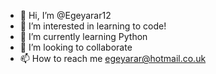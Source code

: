 - 👋 Hi, I’m @Egeyarar12
- 👀 I’m interested in learning to code!
- 🌱 I’m currently learning Python
- 💞️ I’m looking to collaborate
- 📫 How to reach me egeyarar@hotmail.co.uk

<!---
Egeyarar12/Egeyarar12 is a ✨ special ✨ repository because its `README.md` (this file) appears on your GitHub profile.
You can click the Preview link to take a look at your changes.
--->
